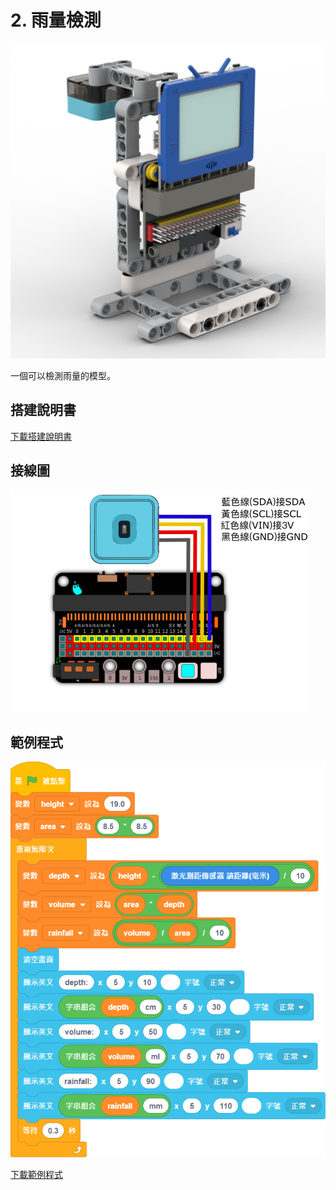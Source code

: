 # 2. 雨量檢測

![](./images/rainfall.png)

一個可以檢測雨量的模型。

## 搭建說明書

[下載搭建說明書](https://github.com/kittenbothk/kittenbothk/raw/345ada4b3e77923d165c0592a65a5ad5345995c9/Kits/future_weather/instructions/rainfall.pdf)

## 接線圖

![](./images/rainfall_wiring.png)

## 範例程式

![](./images/rainfall_code.png)

[下載範例程式](https://github.com/kittenbothk/kittenbothk/raw/345ada4b3e77923d165c0592a65a5ad5345995c9/Kits/future_weather/sb3/2_rainfall.sb3)